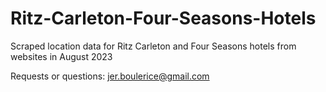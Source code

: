 # Ritz-Carleton-Four-Seasons-Hotels
Scraped location data for Ritz Carleton and Four Seasons hotels from websites in August 2023

Requests or questions:
jer.boulerice@gmail.com
